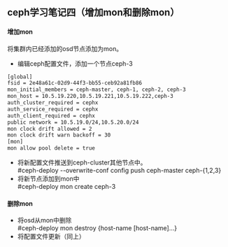 ## ceph学习笔记四（增加mon和删除mon）
#### 增加mon
将集群内已经添加的osd节点添加为mon。  
- 编辑ceph配置文件，添加一个节点ceph-3  
``` bash  
[global]
fsid = 2e48a61c-02d9-44f3-bb55-ceb92a81fb86
mon_initial_members = ceph-master, ceph-1, ceph-2, ceph-3
mon_host = 10.5.19.220,10.5.19.221,10.5.19.222,ceph-3
auth_cluster_required = cephx
auth_service_required = cephx
auth_client_required = cephx
public network = 10.5.19.0/24,10.5.20.0/24
mon clock drift allowed = 2
mon clock drift warn backoff = 30
[mon]
mon allow pool delete = true
```
- 将新配置文件推送到ceph-cluster其他节点中。  
  #ceph-deploy --overwrite-conf config push ceph-master ceph-{1,2,3}  
- 将新节点添加到mon中  
  #ceph-deploy mon create ceph-3  


#### 删除mon
- 将osd从mon中删除  
  #ceph-deploy mon destroy {host-name [host-name]...}  
- 将配置文件更新（同上）  
  

